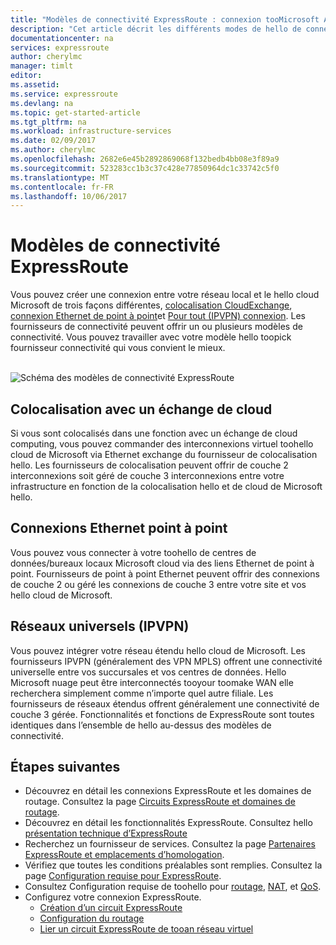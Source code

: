 ```yaml
---
title: "Modèles de connectivité ExpressRoute : connexion tooMicrosoft Azure via des fournisseurs de services réseau, les échanges et les fournisseurs de Ethernet | Documents Microsoft"
description: "Cet article décrit les différents modes de hello de connectivité entre le réseau et les services Microsoft Azure, Office 365 et Dynamics 365 du client hello. Clients peuvent faire appel à des fournisseurs MPLS, des échanges de cloud et des fournisseurs Ethernet."
documentationcenter: na
services: expressroute
author: cherylmc
manager: timlt
editor: 
ms.assetid: 
ms.service: expressroute
ms.devlang: na
ms.topic: get-started-article
ms.tgt_pltfrm: na
ms.workload: infrastructure-services
ms.date: 02/09/2017
ms.author: cherylmc
ms.openlocfilehash: 2682e6e45b2892869068f132bedb4bb08e3f89a9
ms.sourcegitcommit: 523283cc1b3c37c428e77850964dc1c33742c5f0
ms.translationtype: MT
ms.contentlocale: fr-FR
ms.lasthandoff: 10/06/2017
---
```

# <a name="expressroute-connectivity-models"></a>Modèles de connectivité ExpressRoute
Vous pouvez créer une connexion entre votre réseau local et le hello cloud Microsoft de trois façons différentes, [colocalisation CloudExchange](#CloudExchange), [connexion Ethernet de point à point](#Ethernet)et [Pour tout (IPVPN) connexion](#IPVPN). Les fournisseurs de connectivité peuvent offrir un ou plusieurs modèles de connectivité. Vous pouvez travailler avec votre modèle hello toopick fournisseur connectivité qui vous convient le mieux.
<br><br>

![Schéma des modèles de connectivité ExpressRoute](./media/expressroute-connectivity-models/expressroute-connectivity-models-diagram.png)

## <a name="CloudExchange"></a>Colocalisation avec un échange de cloud
Si vous sont colocalisés dans une fonction avec un échange de cloud computing, vous pouvez commander des interconnexions virtuel toohello cloud de Microsoft via Ethernet exchange du fournisseur de colocalisation hello. Les fournisseurs de colocalisation peuvent offrir de couche 2 interconnexions soit géré de couche 3 interconnexions entre votre infrastructure en fonction de la colocalisation hello et de cloud de Microsoft hello.

## <a name="Ethernet"></a>Connexions Ethernet point à point
Vous pouvez vous connecter à votre toohello de centres de données/bureaux locaux Microsoft cloud via des liens Ethernet de point à point. Fournisseurs de point à point Ethernet peuvent offrir des connexions de couche 2 ou géré les connexions de couche 3 entre votre site et vos hello cloud de Microsoft.

## <a name="IPVPN"></a>Réseaux universels (IPVPN)
Vous pouvez intégrer votre réseau étendu hello cloud de Microsoft. Les fournisseurs IPVPN (généralement des VPN MPLS) offrent une connectivité universelle entre vos succursales et vos centres de données. Hello Microsoft nuage peut être interconnectés tooyour toomake WAN elle recherchera simplement comme n’importe quel autre filiale. Les fournisseurs de réseaux étendus offrent généralement une connectivité de couche 3 gérée. Fonctionnalités et fonctions de ExpressRoute sont toutes identiques dans l’ensemble de hello au-dessus des modèles de connectivité. 

## <a name="next-steps"></a>Étapes suivantes
* Découvrez en détail les connexions ExpressRoute et les domaines de routage. Consultez la page [Circuits ExpressRoute et domaines de routage](expressroute-circuit-peerings.md).
* Découvrez en détail les fonctionnalités ExpressRoute. Consultez hello [présentation technique d’ExpressRoute](expressroute-introduction.md)
* Recherchez un fournisseur de services. Consultez la page [Partenaires ExpressRoute et emplacements d’homologation](expressroute-locations.md).
* Vérifiez que toutes les conditions préalables sont remplies. Consultez la page [Configuration requise pour ExpressRoute](expressroute-prerequisites.md).
* Consultez Configuration requise de toohello pour [routage](expressroute-routing.md), [NAT](expressroute-nat.md), et [QoS](expressroute-qos.md).
* Configurez votre connexion ExpressRoute.
  * [Création d’un circuit ExpressRoute](expressroute-howto-circuit-portal-resource-manager.md)
  * [Configuration du routage](expressroute-howto-routing-portal-resource-manager.md)
  * [Lier un circuit ExpressRoute de tooan réseau virtuel](expressroute-howto-linkvnet-portal-resource-manager.md)

